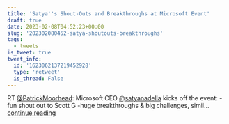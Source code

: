 ```yaml
---
title: 'Satya''s Shout-Outs and Breakthroughs at Microsoft Event'
draft: true
date: 2023-02-08T04:52:23+00:00
slug: '202302080452-satya-shoutouts-breakthroughs'
tags:
  - tweets
is_tweet: true
tweet_info:
  id: '1623062137219452928'
  type: 'retweet'
  is_thread: False
---
```




RT [@PatrickMoorhead](https://x.com/PatrickMoorhead): Microsoft CEO [@satyanadella](https://x.com/satyanadella) kicks off the event:
-fun shout out to Scott G
-huge breakthroughs &amp; big challenges, simil… [continue reading](https://x.com/sytelus/status/1623062137219452928)
